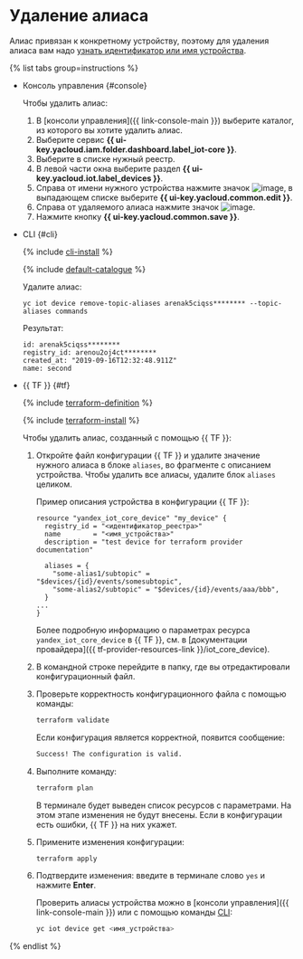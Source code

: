 # Удаление алиаса

Алиас привязан к конкретному устройству, поэтому для удаления алиаса вам надо [узнать идентификатор или имя устройства](../device-list.md).

{% list tabs group=instructions %}

- Консоль управления {#console}

   Чтобы удалить алиас:

   1. В [консоли управления]({{ link-console-main }}) выберите каталог, из которого вы хотите удалить алиас.
   1. Выберите сервис **{{ ui-key.yacloud.iam.folder.dashboard.label_iot-core }}**.
   1. Выберите в списке нужный реестр.
   1. В левой части окна выберите раздел **{{ ui-key.yacloud.iot.label_devices }}**.
   1. Справа от имени нужного устройства нажмите значок ![image](../../../../_assets/console-icons/ellipsis.svg), в выпадающем списке выберите **{{ ui-key.yacloud.common.edit }}**.
   1. Справа от удаляемого алиаса нажмите значок ![image](../../../../_assets/console-icons/xmark.svg).
   1. Нажмите кнопку **{{ ui-key.yacloud.common.save }}**.

- CLI {#cli}
    
    {% include [cli-install](../../../../_includes/cli-install.md) %}
    
    {% include [default-catalogue](../../../../_includes/default-catalogue.md) %}
    
    Удалите алиас: 
    
    ```
    yc iot device remove-topic-aliases arenak5ciqss******** --topic-aliases commands
    ```
	
	Результат:
	```
	id: arenak5ciqss********
    registry_id: arenou2oj4ct********
    created_at: "2019-09-16T12:32:48.911Z"
    name: second
    ``` 

- {{ TF }} {#tf}

  {% include [terraform-definition](../../../../_tutorials/_tutorials_includes/terraform-definition.md) %}
  
  {% include [terraform-install](../../../../_includes/terraform-install.md) %}

  Чтобы удалить алиас, созданный с помощью {{ TF }}:
  
  1. Откройте файл конфигурации {{ TF }} и удалите значение нужного алиаса в блоке `aliases`, во фрагменте с описанием устройства. Чтобы удалить все алиасы, удалите блок `aliases` целиком.

      Пример описания устройства в конфигурации {{ TF }}:

      ```hcl
      resource "yandex_iot_core_device" "my_device" {
        registry_id = "<идентификатор_реестра>"
        name        = "<имя_устройства>"
        description = "test device for terraform provider documentation"

        aliases = {
          "some-alias1/subtopic" = "$devices/{id}/events/somesubtopic",
          "some-alias2/subtopic" = "$devices/{id}/events/aaa/bbb",
        }
      ...
      }
      ```

      Более подробную информацию о параметрах ресурса `yandex_iot_core_device` в {{ TF }}, см. в [документации провайдера]({{ tf-provider-resources-link }}/iot_core_device).
  1. В командной строке перейдите в папку, где вы отредактировали конфигурационный файл.
  1. Проверьте корректность конфигурационного файла с помощью команды:

      ```bash
      terraform validate
      ```
     
      Если конфигурация является корректной, появится сообщение:
     
      ```bash
      Success! The configuration is valid.
      ```

  1. Выполните команду:

      ```bash
      terraform plan
      ```
  
      В терминале будет выведен список ресурсов с параметрами. На этом этапе изменения не будут внесены. Если в конфигурации есть ошибки, {{ TF }} на них укажет.
  1. Примените изменения конфигурации:

      ```bash
      terraform apply
      ```
     
  1. Подтвердите изменения: введите в терминале слово `yes` и нажмите **Enter**.

      Проверить алиасы устройства можно в [консоли управления]({{ link-console-main }}) или с помощью команды [CLI](../../../../cli/quickstart.md):

      ```bash
      yc iot device get <имя_устройства>
      ```

{% endlist %}